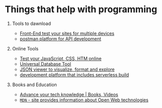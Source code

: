 # Things that help with programming

1. Tools to dawnload
    * [Front-End test your sites for multiple devices](https://responsively.app/)
    * [postman platform for API development](https://www.postman.com/)

2. Online Tools
    * [Test your JavaScript, CSS, HTM online](https://jsfiddle.net/)
    * [Universal Database Tool](https://dbeaver.io/)
    * [JSON viewer to visualize, format and explore](https://jsoncrack.com/)
    * [development platform that includes serverless build](https://www.netlify.com/)

3. Books and Education
    * [Advance your tech knowledge | Books, Videos](https://www.packtpub.com/en-us)
    * [`MDN` -  site provides information about Open Web technologies](https://developer.mozilla.org/en-US/)
